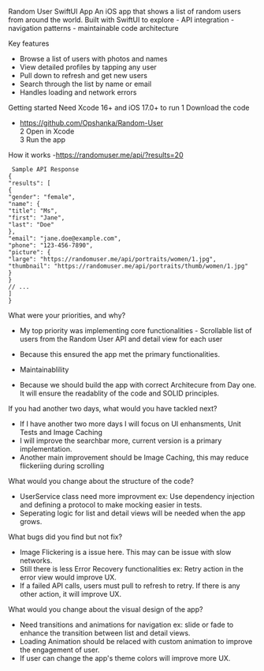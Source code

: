 Random User SwiftUI App
An iOS app that shows a list of random users from around the world.
Built with SwiftUI to explore
    - API integration
    - navigation patterns
    - maintainable code architecture
    
Key features
- Browse a list of users with photos and names
- View detailed profiles by tapping any user
- Pull down to refresh and get new users
- Search through the list by name or email
- Handles loading and network errors

Getting started
Need Xcode 16+ and iOS 17.0+ to run
1 Download the code
 - https://github.com/Opshanka/Random-User <br />
2 Open in Xcode <br />
3 Run the app <br />

How it works
-https://randomuser.me/api/?results=20

<pre><code> Sample API Response
{
"results": [
{
"gender": "female",
"name": {
"title": "Ms",
"first": "Jane",
"last": "Doe"
},
"email": "jane.doe@example.com",
"phone": "123-456-7890",
"picture": {
"large": "https://randomuser.me/api/portraits/women/1.jpg",
"thumbnail": "https://randomuser.me/api/portraits/thumb/women/1.jpg"
}
}
// ...
]
}
</code></pre>

What were your priorities, and why?
 - My top priority was implementing core functionalities - Scrollable list of users from the Random User API and detail view for each user
 - Because this ensured the app met the primary functionalities.
 
 - Maintainablility
 - Because we should build the app with correct Architecure from Day one. It will ensure the readablity of the code and SOLID principles.
 
If you had another two days, what would you have tackled next?
 - If I have another two more days I will focus on UI enhansments, Unit Tests and Image Caching
 - I will improve the searchbar more, current version is a primary implementation.
 - Another main improvement should be Image Caching, this may reduce flickeriing during scrolling
 
What would you change about the structure of the code?
- UserService class need more improvment ex: Use dependency injection and defining a protocol to make mocking easier in tests.
- Seperating logic for list and detail views will be needed when the app grows.

What bugs did you find but not fix?
- Image Flickering is a issue here. This may can be issue with slow networks.
- Still there is less Error Recovery functionalities ex: Retry action in the error view would improve UX.
- If a failed API calls, users must pull to refresh to retry. If there is any other action, it will improve UX.

What would you change about the visual design of the app?
- Need transitions and animations for navigation ex: slide or fade to enhance the transition between list and detail views.
- Loading Animation should be relaced with custom animation to improve the engagement of user.
- If user can change the app's theme colors will improve more UX.
 

